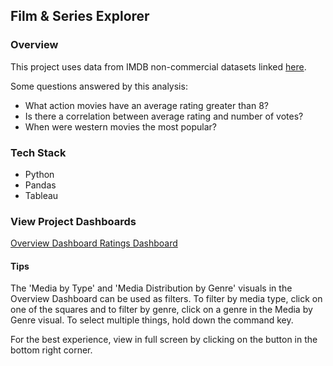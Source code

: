## Film & Series Explorer

### Overview
This project uses data from IMDB non-commercial datasets linked
<a href="https://developer.imdb.com/non-commercial-datasets/" target="_blank">here</a>.  

Some questions answered by this analysis:
- What action movies have an average rating greater than 8?
- Is there a correlation between average rating and number of votes?
- When were western movies the most popular?

### Tech Stack
- Python
- Pandas
- Tableau

### View Project Dashboards
<a href="https://public.tableau.com/app/profile/jennifer.le2881/viz/imdb_17397301473560/OverviewDashboard" target="_blank">
    Overview Dashboard
</a>   

<a href="https://public.tableau.com/app/profile/jennifer.le2881/viz/imdb_17397301473560/RatingsDashboard" target="_blank">
    Ratings Dashboard
</a> 

#### Tips
The 'Media by Type' and 'Media Distribution by Genre' visuals in the Overview Dashboard can be used as filters. To filter by media type, click on one of the squares and to filter by genre, click on a genre in the Media by Genre visual. To select multiple things, hold down the command key. 

For the best experience, view in full screen by clicking on the button in the bottom right corner. 



